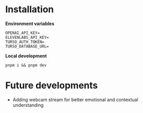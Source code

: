 # Installation

**Environment variables**

```.env
OPENAI_API_KEY=
ELEVENLABS_API_KEY=
TURSO_AUTH_TOKEN=
TURSO_DATABASE_URL=
```

**Local development**

```
pnpm i && pnpm dev
```

# Future developments

- Adding webcam stream for better emotional and contextual understanding
